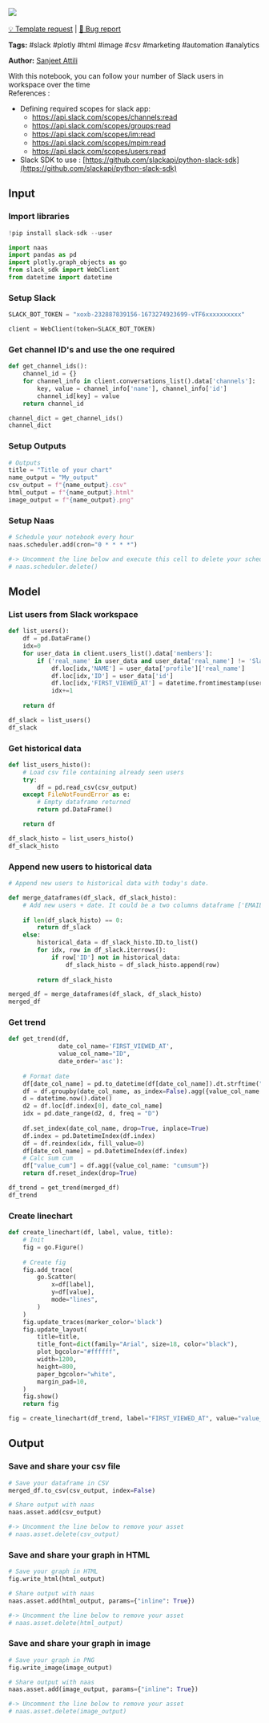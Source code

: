 <a href="https://app.naas.ai/user-redirect/naas/downloader?url=https://raw.githubusercontent.com/jupyter-naas/awesome-notebooks/master/Slack/Slack_Follow_number_of_users_in_workspace.ipynb" target="_parent"><img src="https://naasai-public.s3.eu-west-3.amazonaws.com/open_in_naas.svg"/></a><br><br><a href="https://github.com/jupyter-naas/awesome-notebooks/issues/new?assignees=&labels=&template=template-request.md&title=Tool+-+Action+of+the+notebook+">💡 Template request</a> | <a href="https://github.com/jupyter-naas/awesome-notebooks/issues/new?assignees=&labels=&template=bug_report.md&title=">🚨 Bug report</a>

**Tags:** #slack #plotly #html #image #csv #marketing #automation #analytics


**Author:** [Sanjeet Attili](https://linkedin.com/in/sanjeet-attili-760bab190/)

With this notebook, you can follow your number of Slack users in workspace over the time
<br/>References :
- Defining required scopes for slack app:
    - https://api.slack.com/scopes/channels:read
    - https://api.slack.com/scopes/groups:read
    - https://api.slack.com/scopes/im:read
    - https://api.slack.com/scopes/mpim:read
    - https://api.slack.com/scopes/users:read
- Slack SDK to use : [https://github.com/slackapi/python-slack-sdk](https://github.com/slackapi/python-slack-sdk)


## Input


### Import libraries



```python
!pip install slack-sdk --user
```


```python
import naas
import pandas as pd
import plotly.graph_objects as go
from slack_sdk import WebClient
from datetime import datetime
```

### Setup Slack



```python
SLACK_BOT_TOKEN = "xoxb-232887839156-1673274923699-vTF6xxxxxxxxxx"
```


```python
client = WebClient(token=SLACK_BOT_TOKEN)
```

### Get channel ID's and use the one required


```python
def get_channel_ids():
    channel_id = {}
    for channel_info in client.conversations_list().data['channels']:
        key, value = channel_info['name'], channel_info['id']
        channel_id[key] = value
    return channel_id

channel_dict = get_channel_ids()
channel_dict
```

### Setup Outputs



```python
# Outputs
title = "Title of your chart"
name_output = "My_output"
csv_output = f"{name_output}.csv"
html_output = f"{name_output}.html"
image_output = f"{name_output}.png"
```

### Setup Naas



```python
# Schedule your notebook every hour
naas.scheduler.add(cron="0 * * * *")

#-> Uncomment the line below and execute this cell to delete your scheduler
# naas.scheduler.delete()
```

## Model


### List users from Slack workspace



```python
def list_users():
    df = pd.DataFrame()
    idx=0
    for user_data in client.users_list().data['members']:
        if ('real_name' in user_data and user_data['real_name'] != 'Slackbot') and not user_data['is_bot']:
            df.loc[idx,'NAME'] = user_data['profile']['real_name']
            df.loc[idx,'ID'] = user_data['id']
            df.loc[idx,'FIRST_VIEWED_AT'] = datetime.fromtimestamp(user_data['updated'])
            idx+=1
    
    return df

df_slack = list_users()
df_slack
```

### Get historical data



```python
def list_users_histo():
    # Load csv file containing already seen users
    try:
        df = pd.read_csv(csv_output)
    except FileNotFoundError as e:
        # Empty dataframe returned
        return pd.DataFrame()

    return df

df_slack_histo = list_users_histo()
df_slack_histo 
```

### Append new users to historical data



```python
# Append new users to historical data with today's date.

def merge_dataframes(df_slack, df_slack_histo):
	# Add new users + date. It could be a two columns dataframe ['EMAIL', 'DATE_EXTRACT']
	
    if len(df_slack_histo) == 0:
        return df_slack
    else:
        historical_data = df_slack_histo.ID.to_list()
        for idx, row in df_slack.iterrows():
            if row['ID'] not in historical_data:
                df_slack_histo = df_slack_histo.append(row)
        
        return df_slack_histo

merged_df = merge_dataframes(df_slack, df_slack_histo)
merged_df
```

### Get trend



```python
def get_trend(df,
              date_col_name='FIRST_VIEWED_AT',
              value_col_name="ID",
              date_order='asc'):
    
    # Format date
    df[date_col_name] = pd.to_datetime(df[date_col_name]).dt.strftime("%Y-%m-%d")
    df = df.groupby(date_col_name, as_index=False).agg({value_col_name: "count"})
    d = datetime.now().date()
    d2 = df.loc[df.index[0], date_col_name]
    idx = pd.date_range(d2, d, freq = "D")
    
    df.set_index(date_col_name, drop=True, inplace=True)
    df.index = pd.DatetimeIndex(df.index)
    df = df.reindex(idx, fill_value=0)
    df[date_col_name] = pd.DatetimeIndex(df.index)
    # Calc sum cum
    df["value_cum"] = df.agg({value_col_name: "cumsum"})
    return df.reset_index(drop=True)

df_trend = get_trend(merged_df)
df_trend
```

### Create linechart



```python
def create_linechart(df, label, value, title):
    # Init
    fig = go.Figure()
    
    # Create fig
    fig.add_trace(
        go.Scatter(
            x=df[label],
            y=df[value],
            mode="lines",
        )
    )
    fig.update_traces(marker_color='black')
    fig.update_layout(
        title=title,
        title_font=dict(family="Arial", size=18, color="black"),
        plot_bgcolor="#ffffff",
        width=1200,
        height=800,
        paper_bgcolor="white",
        margin_pad=10,
    )
    fig.show()
    return fig

fig = create_linechart(df_trend, label="FIRST_VIEWED_AT", value="value_cum", title=title)
```

## Output


### Save and share your csv file



```python
# Save your dataframe in CSV
merged_df.to_csv(csv_output, index=False)

# Share output with naas
naas.asset.add(csv_output)

#-> Uncomment the line below to remove your asset
# naas.asset.delete(csv_output)
```

### Save and share your graph in HTML



```python
# Save your graph in HTML
fig.write_html(html_output)

# Share output with naas
naas.asset.add(html_output, params={"inline": True})

#-> Uncomment the line below to remove your asset
# naas.asset.delete(html_output)
```

### Save and share your graph in image



```python
# Save your graph in PNG
fig.write_image(image_output)

# Share output with naas
naas.asset.add(image_output, params={"inline": True})

#-> Uncomment the line below to remove your asset
# naas.asset.delete(image_output)
```
